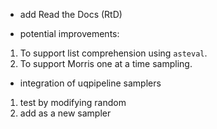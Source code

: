 * add Read the Docs (RtD) 

* potential improvements:
1. To support list comprehension using `asteval`.
1. To support Morris one at a time sampling.

* integration of uqpipeline samplers
1. test by modifying random
1. add as a new sampler